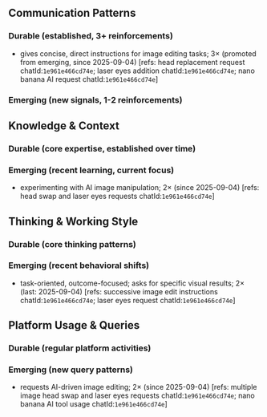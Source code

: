 ## Communication Patterns
### Durable (established, 3+ reinforcements)
- gives concise, direct instructions for image editing tasks; 3× (promoted from emerging, since 2025-09-04) [refs: head replacement request chatId:`1e961e466cd74e`; laser eyes addition chatId:`1e961e466cd74e`; nano banana AI request chatId:`1e961e466cd74e`]

### Emerging (new signals, 1-2 reinforcements)

## Knowledge & Context
### Durable (core expertise, established over time)

### Emerging (recent learning, current focus)
- experimenting with AI image manipulation; 2× (since 2025-09-04) [refs: head swap and laser eyes requests chatId:`1e961e466cd74e`]

## Thinking & Working Style
### Durable (core thinking patterns)

### Emerging (recent behavioral shifts)
- task-oriented, outcome-focused; asks for specific visual results; 2× (last: 2025-09-04) [refs: successive image edit instructions chatId:`1e961e466cd74e`; laser eyes request chatId:`1e961e466cd74e`]

## Platform Usage & Queries
### Durable (regular platform activities)

### Emerging (new query patterns)
- requests AI-driven image editing; 2× (since 2025-09-04) [refs: multiple image head swap and laser eyes requests chatId:`1e961e466cd74e`; nano banana AI tool usage chatId:`1e961e466cd74e`]